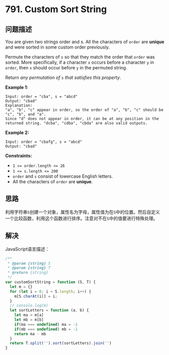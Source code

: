 # 791. Custom Sort String

## 问题描述

You are given two strings order and s. All the characters of `order` are **unique** and were sorted in some custom order previously.

Permute the characters of `s` so that they match the order that `order` was sorted. More specifically, if a character `x` occurs before a character `y` in `order`, then `x` should occur before `y` in the permuted string.

Return *any permutation of* `s` *that satisfies this property*.

**Example 1:**

```
Input: order = "cba", s = "abcd"
Output: "cbad"
Explanation:
"a", "b", "c" appear in order, so the order of "a", "b", "c" should be "c", "b", and "a".
Since "d" does not appear in order, it can be at any position in the returned string. "dcba", "cdba", "cbda" are also valid outputs.
```

**Example 2:**

```
Input: order = "cbafg", s = "abcd"
Output: "cbad"
```

**Constraints:**

- `1 <= order.length <= 26`
- `1 <= s.length <= 200`
- `order` and `s` consist of lowercase English letters.
- All the characters of `order` are **unique**.

## 思路

利用字符串`S`创建一个对象，属性名为字母，属性值为在`S`中的位置。然后自定义一个比较函数，利用这个函数进行排序。注意对不在`S`中的值要进行特殊处理。

## 解决

JavaScript语言描述：

```javascript
/**
 * @param {string} S
 * @param {string} T
 * @return {string}
 */
var customSortString = function (S, T) {
  let m = {}
  for (let i = 0; i < S.length; i++) {
    m[S.charAt(i)] = i;
  }
  // console.log(m)
  let sortLetters = function (a, b) {
    let ma = m[a]
    let mb = m[b]
    if(ma === undefined) ma = -1
    if(mb === undefined) mb = -1
    return ma - mb
  }
  return T.split('').sort(sortLetters).join('')
}
```

